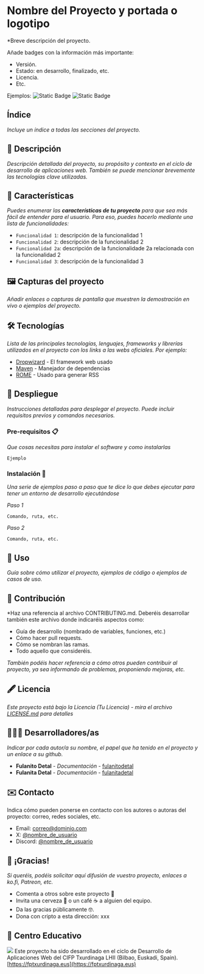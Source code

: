 # Nombre del Proyecto y portada o logotipo

*Breve descripción del proyecto.

Añade badges con la información más importante:
- Versión.
- Estado: en desarrollo, finalizado, etc.
- Licencia.
- Etc.

Ejemplos:
![Static Badge](https://img.shields.io/badge/status-en%20proceso-brightgreen) ![Static Badge](https://img.shields.io/badge/license-cc%20bync-blue)

## Índice

*Incluye un índice a todas las secciones del proyecto.*

## 📝 Descripción

*Descripción detallada del proyecto, su propósito y contexto en el ciclo de desarrollo de aplicaciones web. También se puede mencionar brevemente las tecnologías clave utilizadas.*

## 💎 Características

*Puedes enumerar las **características de tu proyecto** para que sea más fácil de entender para el usuario. Para eso, puedes hacerlo mediante una lista de funcionalidades:*

- `Funcionalidad 1`: descripción de la funcionalidad 1
- `Funcionalidad 2`: descripción de la funcionalidad 2
- `Funcionalidad 2a`: descripción de la funcionalidade 2a relacionada con la funcionalidad 2
- `Funcionalidad 3`: descripción de la funcionalidad 3

## 🖼 Capturas del proyecto

*Añadir enlaces o capturas de pantalla que muestren la demostración en vivo o ejemplos del proyecto.*

## 🛠️ Tecnologías

*Lista de las principales tecnologías, lenguajes, frameworks y librerías utilizados en el proyecto con los links a las webs oficiales. Por ejemplo:*
* [Dropwizard](http://www.dropwizard.io/1.0.2/docs/) - El framework web usado
* [Maven](https://maven.apache.org/) - Manejador de dependencias
* [ROME](https://rometools.github.io/rome/) - Usado para generar RSS

## 🚀 Despliegue

*Instrucciones detalladas para desplegar el proyecto. Puede incluir requisitos previos y comandos necesarios.*

### Pre-requisitos 📋

_Que cosas necesitas para instalar el software y como instalarlas_

```
Ejemplo
```

### Instalación 🔧

_Una serie de ejemplos paso a paso que te dice lo que debes ejecutar para tener un entorno de desarrollo ejecutándose_

_Paso 1_

```
Comando, ruta, etc.
```

*Paso 2*

```
Comando, ruta, etc.
```


## 📕 Uso

*Guía sobre cómo utilizar el proyecto, ejemplos de código o ejemplos de casos de uso.*

## 🤝 Contribución

*Haz una referencia al archivo CONTRIBUTING.md. Deberéis desarrollar también este archivo donde indicaréis aspectos como:
- Guía de desarrollo (nombrado de variables, funciones, etc.)
- Cómo hacer pull requests.
- Cómo se nombran las ramas.
- Todo aquello que consideréis.

*También podéis hacer referencia a cómo otros pueden contribuir al proyecto, ya sea informando de problemas, proponiendo mejoras, etc.*

## 🖋 Licencia

*Este proyecto está bajo la Licencia (Tu Licencia) - mira el archivo [LICENSE.md](LICENSE.md) para detalles*

## 👨🏽‍💻 Desarrolladores/as

*Indicar por cada autor/a su nombre, el papel que ha tenido en el proyecto y un enlace a su github.*

* **Fulanito Detal** - *Documentación* - [fulanitodetal](#fulanito-de-tal)
* **Fulanita Detal** - *Documentación* - [fulanitadetal](#fulanita-de-tal)


## ✉️ Contacto

Indica cómo pueden ponerse en contacto con los autores o autoras del proyecto: correo, redes sociales, etc.

- Email: [correo@dominio.com](mailto:correo@dominio.com)
- X: [@nombre_de_usuario](https://twitter.com/nombre_de_usuario)
- Discord: [@nombre_de_usuario](https://twitter.com/nombre_de_usuario)

## 🎁 ¡Gracias! 

*Si queréis, podéis solicitar aquí difusión de vuestro proyecto, enlaces a ko.fi, Patreon, etc.*

* Comenta a otros sobre este proyecto 📢
* Invita una cerveza 🍺 o un café ☕ a alguien del equipo. 
* Da las gracias públicamente 🤓.
* Dona con cripto a esta dirección: xxx

## 🏫 Centro Educativo
[![](https://fptxurdinaga.eus/wp-content/uploads/2023/06/Logo_Home3.png)](https://fptxurdinaga.eus/)
Este proyecto ha sido desarrollado en el ciclo de Desarrollo de Aplicaciones Web del CIFP Txurdinaga LHII (Bilbao, Euskadi, Spain).
[https://fptxurdinaga.eus](https://fptxurdinaga.eus)